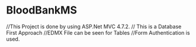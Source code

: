 # BloodBankMS

//This Project is done by using ASP.Net MVC 4.7.2.
// This is a Database First Approach
//EDMX File can be seen for Tables
//Form Authentication is used.
